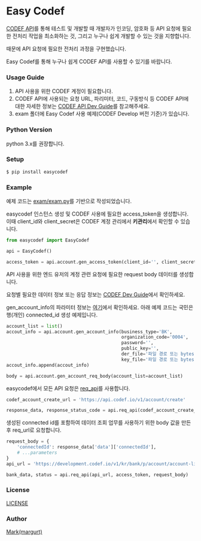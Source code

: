 # Easy Codef
[CODEF API](https://codef.io)를 통해 테스트 및 개발할 때 개발자가 인코딩, 암호화 등 API 요청에 필요한 전처리 작업을
최소화하는 것, 그리고 누구나 쉽게 개발할 수 있는 것을 지향합니다.

때문에 API 요청에 필요한 전처리 과정을 구현했습니다.

Easy Codef를 통해 누구나 쉽게 CODEF API를 사용할 수 있기를 바랍니다.

### Usage Guide
1. API 사용을 위한 CODEF 계정이 필요합니다.
2. CODEF API에 사용되는 요청 URL, 파리미터, 코드, 구동방식 등 CODEF API에 대한 자세한 정보는 [CODEF API Dev Guide](https://developer.codef.io)를 참고해주세요.
3. exam 폴더에 Easy Codef 사용 예제(CODEF Develop 버전 기준)가 있습니다.


### Python Version
python 3.x를 권장합니다.

### Setup
```bash
$ pip install easycodef
```

### Example
예제 코드는 [exam/exam.py](https://github.com/dc7303/easy-codef-py/blob/master/exam/exam.py)를 기반으로 작성되었습니다.

easycodef 인스턴스 생성 및 CODEF 사용에 필요한 access_token을 생성합니다. 
이때 client_id와 client_secret은 CODEF 계정 관리에서 **키관리**에서 확인할 수 있습니다.
```python
from easycodef import EasyCodef

api = EasyCodef()

access_token = api.account.gen_access_token(client_id='', client_secret='')
```
API 사용을 위한 엔드 유저의 계정 관련 요청에 필요한 request body 데이터를 생성합니다.

요청별 필요한 데이터 정보 또는 응답 정보는 [CODEF Dev Guide](https://developer.codef.io/docs/cert/account/create)에서 확인하세요.

gen_account_info의 파라미터 정보는 [여기](https://github.com/dc7303/easy-codef-py/blob/master/easycodef/_codefaccount.py#L40)에서
확인하세요. 아래 예제 코드는 국민은행(개인) connected_id 생성 예제입니다.
```python
account_list = list()
accout_info = api.account.gen_account_info(business_type='BK',
                                           organization_code='0004',
                                           password='',
                                           public_key='',
                                           der_file='파일 경로 또는 bytes',
                                           key_file='파일 경로 또는 bytes')
accout_info.append(accout_info)

body = api.account.gen_account_req_body(account_list=account_list)
```
easycodef에서 모든 API 요청은 [req_api](https://github.com/dc7303/easy-codef-py/blob/master/easycodef/easycodef.py#L15)를 사용합니다.
```python
codef_account_create_url = 'https://api.codef.io/v1/account/create'

response_data, response_status_code = api.req_api(codef_account_create_url, access_token, body)
```
생성된 connected id를 포함하여 데이터 조회 업무를 사용하기 위한 body 값을 만든 후 req_url로 요청합니다.
 
```python
request_body = {
    'connectedId': response_data['data']['connectedId'],
    # ...parameters
}
api_url = 'https://development.codef.io/v1/kr/bank/p/account/account-list'

bank_data, status = api.req_api(api_url, access_token, request_body)
```

### License
[LICENSE](https://github.com/dc7303/easy-codef-py/blob/master/LICENSE)

### Author
[Mark(margurt)](https://github.com/dc7303)
